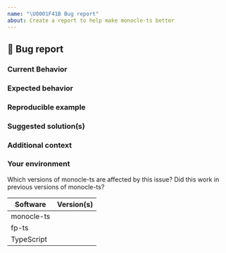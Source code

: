 ```yaml
---
name: "\U0001F41B Bug report"
about: Create a report to help make monocle-ts better
---
```


## 🐛 Bug report

### Current Behavior

<!-- If applicable, add screenshots to help explain your problem. -->

### Expected behavior

<!-- A clear and concise description of what you expected to happen. -->

### Reproducible example

### Suggested solution(s)

<!-- How could we solve this bug? What changes would need to made to monocle-ts? -->

### Additional context

<!-- Add any other context about the problem here.  -->

### Your environment

Which versions of monocle-ts are affected by this issue? Did this work in previous versions of monocle-ts?

<!-- PLEASE FILL THIS OUT -->

| Software   | Version(s) |
| ---------- | ---------- |
| monocle-ts |            |
| fp-ts      |            |
| TypeScript |            |
